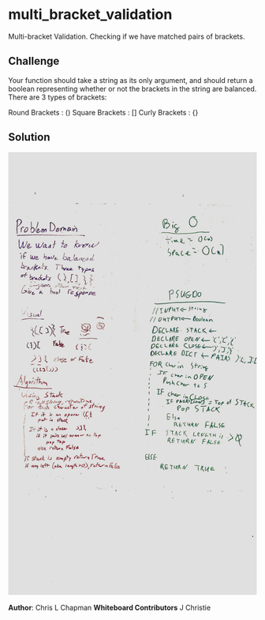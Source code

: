# multi_bracket_validation

Multi-bracket Validation. Checking if we have matched pairs of brackets.

## Challenge

Your function should take a string as its only argument, and should return a boolean representing whether or not the brackets in the string are balanced. There are 3 types of brackets:

Round Brackets : ()
Square Brackets : []
Curly Brackets : {}

## Solution

![Whiteboard Image](../../assets/multi_bracket_validation.jpg)

**Author**: Chris L Chapman
**Whiteboard Contributors**  J Christie

